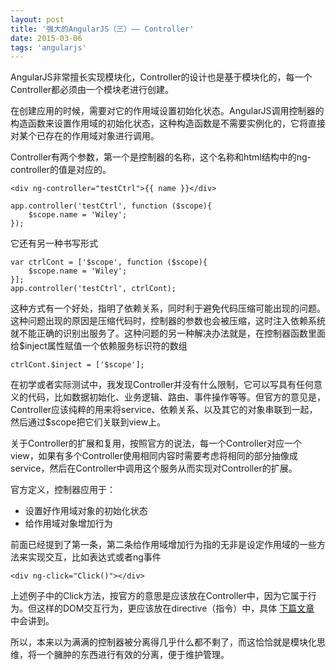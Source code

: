 ```yaml
---
layout: post
title: '强大的AngularJS（三）—— Controller'
date: 2015-03-06
tags: 'angularjs'
---
```


AngularJS非常擅长实现模块化，Controller的设计也是基于模块化的，每一个Controller都必须由一个模块老进行创建。

在创建应用的时候，需要对它的作用域设置初始化状态。AngularJS调用控制器的构造函数来设置作用域的初始化状态，这种构造函数是不需要实例化的，它将直接对某个已存在的作用域对象进行调用。

Controller有两个参数，第一个是控制器的名称，这个名称和html结构中的ng-controller的值是对应的。

	<div ng-controller="testCtrl">{{ name }}</div>

	app.controller('testCtrl', function ($scope){
		$scope.name = 'Wiley';
	});

它还有另一种书写形式

	var ctrlCont = ['$scope', function ($scope){
		$scope.name = 'Wiley';
	}];
	app.controller('testCtrl', ctrlCont);

这种方式有一个好处，指明了依赖关系，同时利于避免代码压缩可能出现的问题。这种问题出现的原因是压缩代码时，控制器的参数也会被压缩，这时注入依赖系统就不能正确的识别出服务了。这种问题的另一种解决办法就是，在控制器函数里面给$inject属性赋值一个依赖服务标识符的数组

	ctrlCont.$inject = ['$scope'];

在初学或者实际测试中，我发现Controller并没有什么限制，它可以写具有任何意义的代码，比如数据初始化、业务逻辑、路由、事件操作等等。但官方的意见是，Controller应该纯粹的用来将service、依赖关系、以及其它的对象串联到一起，然后通过$scope把它们关联到view上。

关于Controller的扩展和复用，按照官方的说法，每一个Controller对应一个view，如果有多个Controller使用相同内容时需要考虑将相同的部分抽像成service，然后在Controller中调用这个服务从而实现对Controller的扩展。

官方定义，控制器应用于：

- 设置好作用域对象的初始化状态
- 给作用域对象增加行为

前面已经提到了第一条，第二条给作用域增加行为指的无非是设定作用域的一些方法来实现交互，比如表达式或者ng事件

	<div ng-click="Click()"></div>

上述例子中的Click方法，按官方的意思是应该放在Controller中，因为它属于行为。但这样的DOM交互行为，更应该放在directive（指令）中，具体 [下篇文章](http://dev-note.cn/2015/03/learn-angular-4/) 中会讲到。

所以，本来以为满满的控制器被分离得几乎什么都不剩了，而这恰恰就是模块化思维，将一个臃肿的东西进行有效的分离，便于维护管理。
